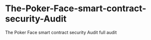 # The-Poker-Face-smart-contract-security-Audit
The Poker Face smart contract security Audit full audit
